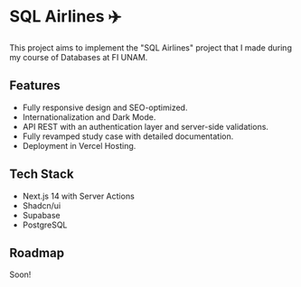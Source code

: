 # SQL Airlines ✈️

This project aims to implement the "SQL Airlines" project that I made during my course of Databases at FI UNAM. 

## Features

+ Fully responsive design and SEO-optimized.
+ Internationalization and Dark Mode.
+ API REST with an authentication layer and server-side validations.
+ Fully revamped study case with detailed documentation.
+ Deployment in Vercel Hosting.

## Tech Stack

+ Next.js 14 with Server Actions
+ Shadcn/ui
+ Supabase
+ PostgreSQL

## Roadmap

Soon!

